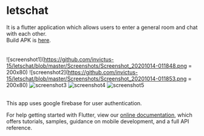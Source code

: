 # letschat

It is a flutter application which allows users to enter a general room and chat with each other.<br/>
Build APK is [here](/app-arm64-v8a-release.apk).<br/>
<br/>
<br/>
![screenshot1](https://github.com/invictus-15/letschat/blob/master/Screenshots/Screenshot_20201014-011848.png = 200x80)
![screenshot2](https://github.com/invictus-15/letschat/blob/master/Screenshots/Screenshot_20201014-011853.png = 200x80)
![screenshot3](https://github.com/invictus-15/letschat/blob/master/Screenshots/Screenshot_20201014-011907.png)
![screenshot4](https://github.com/invictus-15/letschat/blob/master/Screenshots/Screenshot_20201014-011925.png)
![screenshot5](https://github.com/invictus-15/letschat/blob/master/Screenshots/Screenshot_20201014-012128.png)

<br/>
This app uses google firebase for user authentication.



For help getting started with Flutter, view our
[online documentation](https://flutter.dev/docs), which offers tutorials,
samples, guidance on mobile development, and a full API reference.
